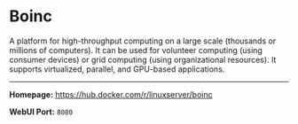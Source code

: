# Boinc

A platform for high-throughput computing on a large scale (thousands or millions of computers). It can be used for volunteer computing (using consumer devices) or grid computing (using organizational resources). It supports virtualized, parallel, and GPU-based applications.

---

**Homepage:** https://hub.docker.com/r/linuxserver/boinc

**WebUI Port:** `8080`